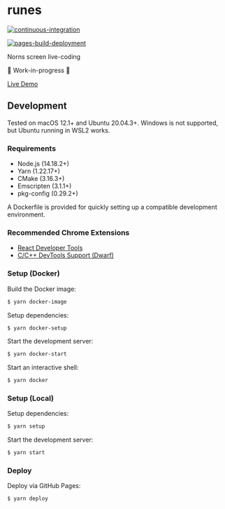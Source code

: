 # runes

[![continuous-integration](https://github.com/midouest/runes/actions/workflows/continuous-integration.yml/badge.svg)](https://github.com/midouest/runes/actions/workflows/continuous-integration.yml)

[![pages-build-deployment](https://github.com/midouest/runes/actions/workflows/pages/pages-build-deployment/badge.svg)](https://github.com/midouest/runes/actions/workflows/pages/pages-build-deployment)

Norns screen live-coding

🚧 Work-in-progress 🚧

[Live Demo](https://midouest.github.io/runes/)

## Development

Tested on macOS 12.1+ and Ubuntu 20.04.3+. Windows is not supported, but Ubuntu
running in WSL2 works.

### Requirements

- Node.js (14.18.2+)
- Yarn (1.22.17+)
- CMake (3.16.3+)
- Emscripten (3.1.1+)
- pkg-config (0.29.2+)

A Dockerfile is provided for quickly setting up a compatible development
environment.

### Recommended Chrome Extensions

- [React Developer Tools](https://chrome.google.com/webstore/detail/react-developer-tools/fmkadmapgofadopljbjfkapdkoienihi)
- [C/C++ DevTools Support \(Dwarf\)](https://chrome.google.com/webstore/detail/cc%20%20-devtools-support-dwa/pdcpmagijalfljmkmjngeonclgbbannb)

### Setup (Docker)

Build the Docker image:

```bash
$ yarn docker-image
```

Setup dependencies:

```bash
$ yarn docker-setup
```

Start the development server:

```bash
$ yarn docker-start
```

Start an interactive shell:

```bash
$ yarn docker
```

### Setup (Local)

Setup dependencies:

```bash
$ yarn setup
```

Start the development server:

```bash
$ yarn start
```

### Deploy

Deploy via GitHub Pages:

```bash
$ yarn deploy
```
